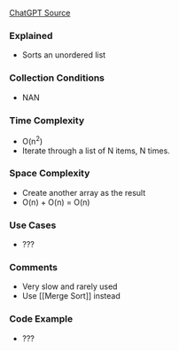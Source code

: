 [ChatGPT Source](https://chatgpt.com/c/af04f22f-0cfb-48fd-9bf7-ff30b1da94ad)

### Explained
- Sorts an unordered list

### Collection Conditions
- NAN

### Time Complexity
- O(n$^2$)
- Iterate through a list of N items, N times.

### Space Complexity
- Create another array as the result 
- O(n) + O(n) = O(n)

### Use Cases
- ???

### Comments
- Very slow and rarely used
- Use [[Merge Sort]] instead

### Code Example
- ??? 